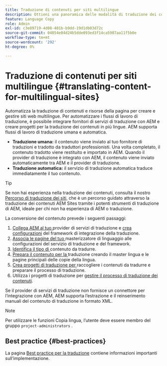 ```yaml
---
title: Traduzione di contenuti per siti multilingue
description: Ottieni una panoramica delle modalità di traduzione dei contenuti per siti multilingue.
feature: Language Copy
role: Admin
exl-id: c3e89719-4d08-401b-b9dd-19d1db03d72c
source-git-commit: 04054e04d24b5dde093ed3f14ca5987aa11f5b0e
workflow-type: tm+mt
source-wordcount: '292'
ht-degree: 0%

---
```


# Traduzione di contenuti per siti multilingue {#translating-content-for-multilingual-sites}

Automatizza la traduzione di contenuti e risorse della pagina per creare e gestire siti web multilingue. Per automatizzare i flussi di lavoro di traduzione, è possibile integrare fornitori di servizi di traduzione con AEM e creare progetti per la traduzione dei contenuti in più lingue. AEM supporta flussi di lavoro di traduzione umana e automatica.

* **Traduzione umana:** il contenuto viene inviato al tuo fornitore di traduzioni e tradotto da traduttori professionisti. Una volta completato, il contenuto tradotto viene restituito e importato in AEM. Quando il provider di traduzione è integrato con AEM, il contenuto viene inviato automaticamente tra AEM e il provider di traduzione.
* **Traduzione automatica:** il servizio di traduzione automatica traduce immediatamente il tuo contenuto.

>[!TIP]
>
>Se non hai esperienza nella traduzione dei contenuti, consulta il nostro [Percorso di traduzione dei siti,](/help/journey-sites/translation/overview.md) che è un percorso guidato attraverso la traduzione dei contenuti AEM Sites tramite i potenti strumenti di traduzione di AEM, ideale per chi non ha esperienza di AEM o traduzione.

La conversione del contenuto prevede i seguenti passaggi:

1. [Collega AEM al tuo ](integration-framework.md#connecting-to-a-translation-service-provider) provider di servizi di traduzione e  [crea configurazioni](integration-framework.md) del framework di integrazione della traduzione.
1. [Associa le pagine del tuo ](integration-framework.md#configuring-pages-for-translation) masterizzatore di linguaggio alle configurazioni del servizio di traduzione e del framework.
1. [Identifica il tipo di ](rules.md) contenuto da tradurre.
1. [Prepara il contenuto per la ](preparation.md) traduzione creando il master lingua e le pagine principali delle copie della lingua.
1. [Crea progetti di traduzione per ](managing-projects.md) raccogliere i contenuti da tradurre e preparare il processo di traduzione.
1. Utilizza i progetti di traduzione per [gestire il processo di traduzione dei contenuti](managing-projects.md).

Se il provider di servizi di traduzione non fornisce un connettore per l’integrazione con AEM, AEM supporta l’estrazione e il reinserimento manuali del contenuto di traduzione in formato XML.

>[!NOTE]
>
>Per utilizzare le funzioni Copia lingua, l’utente deve essere membro del gruppo `project-administrators` .

## Best practice   {#best-practices}

La pagina [Best practice per la traduzione](best-practices.md) contiene informazioni importanti sull’implementazione.
